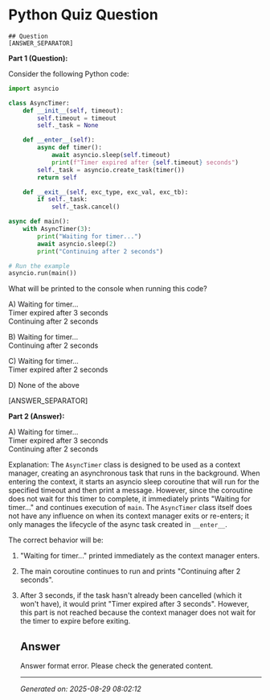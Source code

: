 # Python Quiz Question
    
    ## Question
    [ANSWER_SEPARATOR]

**Part 1 (Question):**

Consider the following Python code:

```python
import asyncio

class AsyncTimer:
    def __init__(self, timeout):
        self.timeout = timeout
        self._task = None

    def __enter__(self):
        async def timer():
            await asyncio.sleep(self.timeout)
            print(f"Timer expired after {self.timeout} seconds")
        self._task = asyncio.create_task(timer())
        return self

    def __exit__(self, exc_type, exc_val, exc_tb):
        if self._task:
            self._task.cancel()

async def main():
    with AsyncTimer(3):
        print("Waiting for timer...")
        await asyncio.sleep(2)
        print("Continuing after 2 seconds")

# Run the example
asyncio.run(main())
```

What will be printed to the console when running this code?

A) Waiting for timer...  
   Timer expired after 3 seconds  
   Continuing after 2 seconds  

B) Waiting for timer...  
   Continuing after 2 seconds  

C) Waiting for timer...  
   Timer expired after 2 seconds  

D) None of the above

[ANSWER_SEPARATOR]

**Part 2 (Answer):**

A) Waiting for timer...  
   Timer expired after 3 seconds  
   Continuing after 2 seconds  

Explanation: The `AsyncTimer` class is designed to be used as a context manager, creating an asynchronous task that runs in the background. When entering the context, it starts an asyncio sleep coroutine that will run for the specified timeout and then print a message. However, since the coroutine does not wait for this timer to complete, it immediately prints "Waiting for timer..." and continues execution of `main`. The `AsyncTimer` class itself does not have any influence on when its context manager exits or re-enters; it only manages the lifecycle of the async task created in `__enter__`.

The correct behavior will be:
1. "Waiting for timer..." printed immediately as the context manager enters.
2. The main coroutine continues to run and prints "Continuing after 2 seconds".
3. After 3 seconds, if the task hasn't already been cancelled (which it won't have), it would print "Timer expired after 3 seconds". However, this part is not reached because the context manager does not wait for the timer to expire before exiting.
    
    ## Answer
    Answer format error. Please check the generated content.
    
    ---
    *Generated on: 2025-08-29 08:02:12*
    
